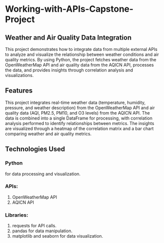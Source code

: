 # Working-with-APIs-Capstone-Project

## Weather and Air Quality Data Integration
This project demonstrates how to integrate data from multiple external APIs to analyze and visualize the relationship between weather conditions and air quality metrics. By using Python, the project fetches weather data from the OpenWeatherMap API and air quality data from the AQICN API, processes the data, and provides insights through correlation analysis and visualizations.

## Features
This project integrates real-time weather data (temperature, humidity, pressure, and weather description) from the OpenWeatherMap API and air quality data (AQI, PM2.5, PM10, and O3 levels) from the AQICN API. The data is combined into a single DataFrame for processing, with correlation analysis performed to identify relationships between metrics. The insights are visualized through a heatmap of the correlation matrix and a bar chart comparing weather and air quality metrics.

## Technologies Used
### Python
for data processing and visualization.

### APIs:
1. OpenWeatherMap API
2. AQICN API

### Libraries:
1. requests for API calls.
2. pandas for data manipulation.
3. matplotlib and seaborn for data visualization.

